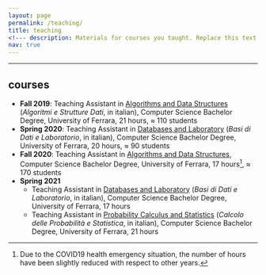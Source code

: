 ```yaml
---
layout: page
permalink: /teaching/
title: teaching
<!--- description: Materials for courses you taught. Replace this text with your description. --->
nav: true
---
```


---

## courses

* **Fall 2019**: Teaching Assistant in [Algorithms and Data Structures](http://www.unife.it/scienze/informatica/insegnamenti/algoritmi-strutture-dati) (*Algoritmi e Strutture Dati*, in italian), Computer Science Bachelor Degree, University of Ferrara, 21 hours, $\approx$ 110 students
* **Spring 2020**: Teaching Assistant in [Databases and Laboratory](http://www.unife.it/scienze/informatica/insegnamenti/basi-dati-1-laboratorio) (*Basi di Dati e Laboratorio*, in italian), Computer Science Bachelor Degree, University of Ferrara, 20 hours, $\approx$ 90 students
* **Fall 2020**: Teaching Assistant in [Algorithms and Data Structures](http://www.unife.it/scienze/informatica/insegnamenti/algoritmi-strutture-dati), Computer Science Bachelor Degree, University of Ferrara, 17 hours[^1], $\approx$ 170 students
* **Spring 2021** 
	* Teaching Assistant in [Databases and Laboratory](http://www.unife.it/scienze/informatica/insegnamenti/basi-dati-1-laboratorio) (*Basi di Dati e Laboratorio*, in italian), Computer Science Bachelor Degree, University of Ferrara, 17 hours
	* Teaching Assistant in [Probability Calculus and Statistics](http://www.unife.it/scienze/informatica/insegnamenti/calcolo-delle-probabilita-e-statistica) (*Calcolo delle Probabilità e Statistica*, in italian), Computer Science Bachelor Degree, University of Ferrara, 21 hours


[^1]: Due to the COVID19 health emergency situation, the number of hours have been slightly reduced with respect to other years.

